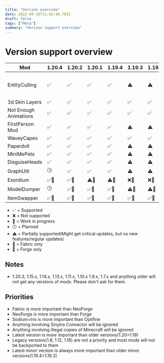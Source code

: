 ```yaml
---
title: "Version overview"
date: 2022-09-19T11:43:49.783Z
draft: false
tags: ["Meta"]
summary: "Version support overview"
---
```

# Version support overview

| Mod                   | 1.20.4 | 1.20.2 | 1.20.1 | 1.19.4 | 1.19.3 | 1.19.2 | 1.18.2 | 1.17.1 | 1.16.5 | 1.12.2 | 1.8.8/9 | Other⚠️             |
| --------------------- | ------ | ------ | ------ | ------ | ------ | ------ | ------ | ------ | ------ | ------ | ------- | ------------------ |
| EntityCulling         | ✅      | ✅      | ✅      | ✅      | ⚠️      | ⚠️      | ⚠️      | ❌      | ⚠️      | 🕓🔨     | ⚠️🔨      | 🔨1.7.10, 🧶Beta 1.7.3 |
| 3d Skin Layers        | ✅      | ✅      | ✅      | ✅      | ✅      | ✅      | ✅      | ✅      | ✅      | ⚠️🔨     | ⚠️🔨      |
| Not Enough Animations | ✅      | ✅      | ✅      | ✅      | ✅      | ✅      | ✅      | ✅      | ✅      |        |         |
| FirstPerson Mod       | ✅      | ✅      | ✅      | ✅      | ⚠️      | ⚠️      | ⚠️      | ❌      | ❌      |        |         |
| WaveyCapes            | ✅      | ✅      | ✅      | ✅      | ✅      | ✅      | ✅      | ✅      | ✅      | ⚠️🔨     | ⚠️🔨      |
| Paperdoll             | ✅      | ✅      | ✅      | ✅      | ⚠️      | ⚠️      | ⚠️      | ❌      | ❌      |        |         |
| MiniMePets            | ✅      | ✅      | ✅      | ✅      | ⚠️      | ⚠️      | ⚠️      |        |        |        |         |
| DisguiseHeads         | ✅      | ✅      | ✅      | ✅      | ⚠️      | ⚠️      | ⚠️      |        |        |        |         |
| GraphUtil             | 🕓      | ✅      | ✅      | ✅      | ⚠️      | ⚠️      | ⚠️      |        |        |        |         |
| Exordium              | ✅🧶      | ✅🧶     | ⚠️🧶     | ⚠️🧶     | ❌🧶     | ❌🧶     | ❌🧶     |        |        |        |         |
| ModelDumper           | 🕓      | ✅🧶      | ✅🧶     | ✅🧶     | ⚠️🧶     | ⚠️🧶     | ⚠️🧶     |        |        |        |         |
| ItemSwapper           | ✅🧶      | ✅🧶      | ✅🧶     | ✅🧶     | ✅🧶     | ✅🧶     | ✅🧶     |        |        |        |         |

- ✅ = Supported
- ❌ = Not supported
- 🚧 = Work in progress
- 🕓 = Planned
- ⚠️ = Partially supported(Might get critical updates, but no new features/regular updates)
- 🧶 = Fabric only
- 🔨 = Forge only

## Notes

- 1.20.3, 1.15.x, 1.14.x, 1.13.x, 1.11.x, 1.10.x 1.9.x, 1.7.x and anything older will not get any versions of mods. Please don't ask for them.

## Priorities

- Fabric is more important than NeoForge
- NeoForge is more important than Forge
- Sodium+Iris is more important than Optifine
- Anything involving Sinytra Connector will be ignored
- Anything involving illegal copies of Minecraft will be ignored
- Latest version is more important than older versions(1.20>1.19)
- Legacy versions(1.8, 1.12, 1.16) are not a priority and most mods will not be backported to them
- Latest minor version is always more important than older minor versions(1.19.4>1.19.2)
